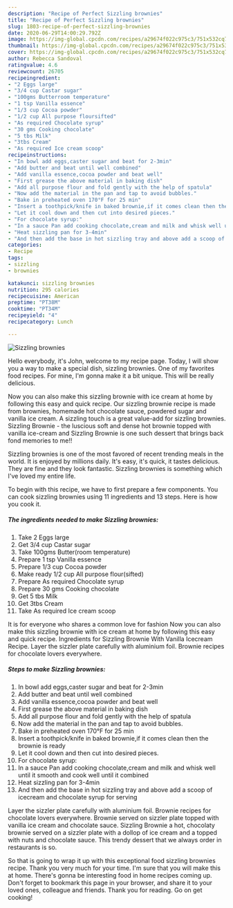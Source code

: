 ```yaml
---
description: "Recipe of Perfect Sizzling brownies"
title: "Recipe of Perfect Sizzling brownies"
slug: 1803-recipe-of-perfect-sizzling-brownies
date: 2020-06-29T14:00:29.792Z
image: https://img-global.cpcdn.com/recipes/a29674f022c975c3/751x532cq70/sizzling-brownies-recipe-main-photo.jpg
thumbnail: https://img-global.cpcdn.com/recipes/a29674f022c975c3/751x532cq70/sizzling-brownies-recipe-main-photo.jpg
cover: https://img-global.cpcdn.com/recipes/a29674f022c975c3/751x532cq70/sizzling-brownies-recipe-main-photo.jpg
author: Rebecca Sandoval
ratingvalue: 4.6
reviewcount: 26705
recipeingredient:
- "2 Eggs large"
- "3/4 cup Castar sugar"
- "100gms Butterroom temperature"
- "1 tsp Vanilla essence"
- "1/3 cup Cocoa powder"
- "1/2 cup All purpose floursifted"
- "As required Chocolate syrup"
- "30 gms Cooking chocolate"
- "5 tbs Milk"
- "3tbs Cream"
- "As required Ice cream scoop"
recipeinstructions:
- "In bowl add eggs,caster sugar and beat for 2-3min"
- "Add butter and beat until well combined"
- "Add vanilla essence,cocoa powder and beat well"
- "First grease the above material in baking dish"
- "Add all purpose flour and fold gently with the help of spatula"
- "Now add the material in the pan and tap to avoid bubbles."
- "Bake in preheated oven 170°F for 25 min"
- "Insert a toothpick/knife in baked brownie,if it comes clean then the brownie is ready"
- "Let it cool down and then cut into desired pieces."
- "For chocolate syrup:"
- "In a sauce Pan add cooking chocolate,cream and milk and whisk well until it smooth and cook well until it combined"
- "Heat sizzling pan for 3-4min"
- "And then add the base in hot sizzling tray and above add a scoop of icecream and chocolate syrup for serving"
categories:
- Recipe
tags:
- sizzling
- brownies

katakunci: sizzling brownies 
nutrition: 295 calories
recipecuisine: American
preptime: "PT38M"
cooktime: "PT34M"
recipeyield: "4"
recipecategory: Lunch

---
```



![Sizzling brownies](https://img-global.cpcdn.com/recipes/a29674f022c975c3/751x532cq70/sizzling-brownies-recipe-main-photo.jpg)

Hello everybody, it's John, welcome to my recipe page. Today, I will show you a way to make a special dish, sizzling brownies. One of my favorites food recipes. For mine, I'm gonna make it a bit unique. This will be really delicious.

Now you can also make this sizzling brownie with ice cream at home by following this easy and quick recipe. Our sizzling brownie recipe is made from brownies, homemade hot chocolate sauce, powdered sugar and vanilla ice cream. A sizzling touch is a great value-add for sizzling brownies. Sizzling Brownie - the luscious soft and dense hot brownie topped with vanilla ice-cream and Sizzling Brownie is one such dessert that brings back fond memories to me!!

Sizzling brownies is one of the most favored of recent trending meals in the world. It is enjoyed by millions daily. It's easy, it's quick, it tastes delicious. They are fine and they look fantastic. Sizzling brownies is something which I've loved my entire life.


To begin with this recipe, we have to first prepare a few components. You can cook sizzling brownies using 11 ingredients and 13 steps. Here is how you cook it.

<!--inarticleads1-->

##### The ingredients needed to make Sizzling brownies:

1. Take 2 Eggs large
1. Get 3/4 cup Castar sugar
1. Take 100gms Butter(room temperature)
1. Prepare 1 tsp Vanilla essence
1. Prepare 1/3 cup Cocoa powder
1. Make ready 1/2 cup All purpose flour(sifted)
1. Prepare As required Chocolate syrup
1. Prepare 30 gms Cooking chocolate
1. Get 5 tbs Milk
1. Get 3tbs Cream
1. Take As required Ice cream scoop


It is for everyone who shares a common love for fashion Now you can also make this sizzling brownie with ice cream at home by following this easy and quick recipe. Ingredients for Sizzling Brownie With Vanilla Icecream Recipe. Layer the sizzler plate carefully with aluminium foil. Brownie recipes for chocolate lovers everywhere. 

<!--inarticleads2-->

##### Steps to make Sizzling brownies:

1. In bowl add eggs,caster sugar and beat for 2-3min
1. Add butter and beat until well combined
1. Add vanilla essence,cocoa powder and beat well
1. First grease the above material in baking dish
1. Add all purpose flour and fold gently with the help of spatula
1. Now add the material in the pan and tap to avoid bubbles.
1. Bake in preheated oven 170°F for 25 min
1. Insert a toothpick/knife in baked brownie,if it comes clean then the brownie is ready
1. Let it cool down and then cut into desired pieces.
1. For chocolate syrup:
1. In a sauce Pan add cooking chocolate,cream and milk and whisk well until it smooth and cook well until it combined
1. Heat sizzling pan for 3-4min
1. And then add the base in hot sizzling tray and above add a scoop of icecream and chocolate syrup for serving


Layer the sizzler plate carefully with aluminium foil. Brownie recipes for chocolate lovers everywhere. Brownie served on sizzler plate topped with vanilla ice cream and chocolate sauce. Sizzling Brownie a hot, chocolaty brownie served on a sizzler plate with a dollop of ice cream and a topped with nuts and chocolate sauce. This trendy dessert that we always order in restaurants is so. 

So that is going to wrap it up with this exceptional food sizzling brownies recipe. Thank you very much for your time. I'm sure that you will make this at home. There's gonna be interesting food in home recipes coming up. Don't forget to bookmark this page in your browser, and share it to your loved ones, colleague and friends. Thank you for reading. Go on get cooking!
